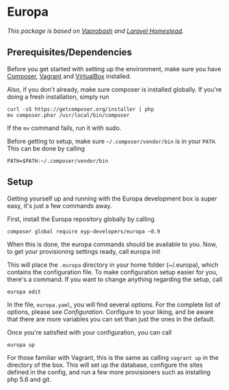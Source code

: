 # Europa

*This package is based on [Vaprobash](http://github.com/fideloper/vaprobash) and [Laravel Homestead](http://github.com/laravel/homestead).*

## Prerequisites/Dependencies

Before you get started with setting up the environment, make sure you have [Composer](https://getcomposer.org/doc/00-intro.md), [Vagrant](https://www.vagrantup.com/) and [VirtualBox](https://www.virtualbox.org/) installed.

Also, if you don't already, make sure composer is installed globally. If you're doing a fresh installation, simply run

~~~
curl -sS https://getcomposer.org/installer | php
mv composer.phar /usr/local/bin/composer
~~~

If the `mv` command fails, run it with sudo.

Before getting to setup, make sure `~/.composer/vendor/bin` is in your `PATH`. This can be done by calling

    PATH=$PATH:~/.composer/vendor/bin

## Setup

Getting yourself up and running with the Europa development box is super easy, it's just a few commands away.

First, install the Europa repository globally by calling  

    composer global require eyp-developers/europa ~0.9

When this is done, the europa commands should be available to you. Now, to get your provisioning settings ready, call
    europa init

This will place the `.europa` directory in your home folder (~/.europa), which contains the configuration file. To make configuration setup easier for you, there's a command. If you want to change anything regarding the setup, call
  
    europa edit
    
In the file, `europa.yaml`, you will find several options. For the complete list of options, please see *Configuration*. Configure to your liking, and be aware that there are more variables you can set than just the ones in the default.

Once you're satisfied with your configuration, you can call

    europa up
    
For those familiar with Vagrant, this is the same as calling `vagrant up` in the directory of the box. This will set up the database, configure the sites defined in the config, and run a few more provisioners such as installing php 5.6 and git.